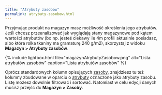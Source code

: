 ```yaml
---
title: "Atrybuty zasobów"
permalink: atrybuty-zasobow.html 
---
```


Przyjmując produkt na magazyn masz możliwość określenia jego atrybutów. Jeśli chcesz przeanalizować jak wyglądają stany magazynowe pod kątem wartości atrybutów (bo np. jesteś ciekawy ile 4m profili aktualnie posiadasz, albo która rolka tkaniny ma gramaturę 240 g/m2), skorzystaj z widoku **Magazyn > Atrybuty zasobów**.

{% include lightbox.html file="magazynAtrybutyZasobow.png" alt="Lista atrybutów zasobów" caption="Lista atrybutów zasobów" %}

Oprócz standardowych kolumn opisujących [zasoby](/zasoby), znajdziesz tu też kolumny zbudowane w oparciu o [atrybuty](/atrybuty) oznaczone jako atrybuty zasobu. Listę możesz dowolnie filtrować i sortować. Natomiast w celu edycji danych musisz przejść do **Magazyn > Zasoby**.